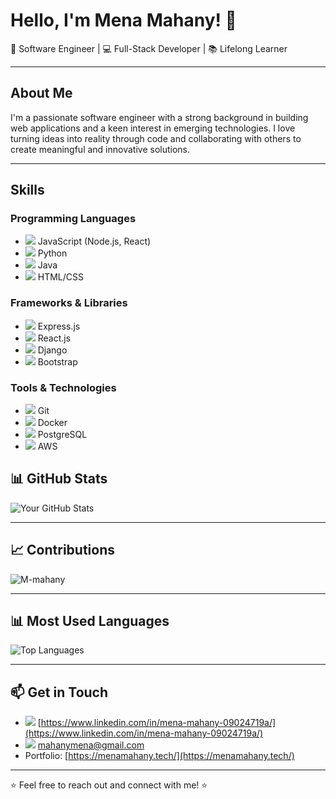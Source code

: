 # Hello, I'm Mena Mahany! 👋

🚀 Software Engineer | 💻 Full-Stack Developer | 📚 Lifelong Learner

---

## About Me

I'm a passionate software engineer with a strong background in building web applications and a keen interest in emerging technologies. I love turning ideas into reality through code and collaborating with others to create meaningful and innovative solutions.

---

## Skills

### Programming Languages
- <img src="https://img.icons8.com/color/24/000000/javascript.png"/> JavaScript (Node.js, React)
- <img src="https://img.icons8.com/color/24/000000/python.png"/> Python
- <img src="https://img.icons8.com/color/24/000000/java.png"/> Java
- <img src="https://img.icons8.com/color/24/000000/html-5.png"/> HTML/CSS

### Frameworks & Libraries
- <img src="https://img.icons8.com/color/24/000000/express.png"/> Express.js
- <img src="https://img.icons8.com/color/24/000000/react-native.png"/> React.js
- <img src="https://img.icons8.com/color/24/000000/django.png"/> Django
- <img src="https://img.icons8.com/color/24/000000/bootstrap.png"/> Bootstrap

### Tools & Technologies
- <img src="https://img.icons8.com/color/24/000000/git.png"/> Git
- <img src="https://img.icons8.com/color/24/000000/docker.png"/> Docker
- <img src="https://img.icons8.com/color/24/000000/postgresql.png"/> PostgreSQL
- <img src="https://img.icons8.com/color/24/000000/amazon-web-services.png"/> AWS

## 📊 GitHub Stats

![Your GitHub Stats](https://github-readme-stats.vercel.app/api?username=M-mahany&show_icons=true&theme=radical)

---

## 📈 Contributions

<img align="center" src="https://github-readme-streak-stats.herokuapp.com/?user=M-mahany" alt="M-mahany" style="max-width: 100%;">

---

## 📊 Most Used Languages

![Top Languages](https://github-readme-stats.vercel.app/api/top-langs/?username=M-mahany&layout=compact&theme=radical)

---

## 📫 Get in Touch

- <img src="https://img.icons8.com/color/24/000000/linkedin.png"/> [https://www.linkedin.com/in/mena-mahany-09024719a/](https://www.linkedin.com/in/mena-mahany-09024719a/)
- <img src="https://img.icons8.com/color/24/000000/email.png"/> [mahanymena@gmail.com](mailto:mahanymena@gmail.com)
- Portfolio: [https://menamahany.tech/](https://menamahany.tech/)

---

⭐️ Feel free to reach out and connect with me! ⭐️
